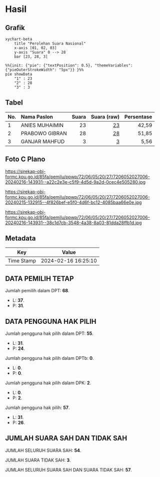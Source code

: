 # Hasil

## Grafik

```mermaid
xychart-beta
    title "Perolehan Suara Nasional"
    x-axis [01, 02, 03]
    y-axis "Suara" 0 --> 28
    bar [23, 28, 3]
```

```mermaid
%%{init: {"pie": {"textPosition": 0.5}, "themeVariables": {"pieOuterStrokeWidth": "5px"}} }%%
pie showData
    "1" : 23
    "2" : 28
    "3" : 3
```

## Tabel

| No. | Nama Paslon    | Suara | Suara (raw) | Persentase |
|:--- |:-------------- | -----:| -----------:| ----------:|
| 1   | ANIES MUHAIMIN | 23    | [23][p-1]   | 42,59      |
| 2   | PRABOWO GIBRAN | 28    | [28][p-2]   | 51,85      |
| 3   | GANJAR MAHFUD  | 3     | [3][p-3]    | 5,56       |


[p-1]: https://github.com/gigit-pemilu/pemilu-2024/blob/main/pilpres/hitung-suara/sub/72-sulawesi-tengah/sub/06-morowali/sub/05-bungku-tengah/sub/2027-lanona/sub/006-tps/sub/paslon-1.txt
[p-2]: https://github.com/gigit-pemilu/pemilu-2024/blob/main/pilpres/hitung-suara/sub/72-sulawesi-tengah/sub/06-morowali/sub/05-bungku-tengah/sub/2027-lanona/sub/006-tps/sub/paslon-2.txt
[p-3]: https://github.com/gigit-pemilu/pemilu-2024/blob/main/pilpres/hitung-suara/sub/72-sulawesi-tengah/sub/06-morowali/sub/05-bungku-tengah/sub/2027-lanona/sub/006-tps/sub/paslon-3.txt

## Foto C Plano

https://sirekap-obj-formc.kpu.go.id/85fa/pemilu/ppwp/72/06/05/20/27/7206052027006-20240216-143931--a22c2e3e-c5f9-4d5d-9a2d-0cec4e505280.jpg

https://sirekap-obj-formc.kpu.go.id/85fa/pemilu/ppwp/72/06/05/20/27/7206052027006-20240215-132915--4f826bef-e5f0-4d6f-bc12-4085baa66e0e.jpg

https://sirekap-obj-formc.kpu.go.id/85fa/pemilu/ppwp/72/06/05/20/27/7206052027006-20240216-143931--38c1d7cb-3548-4a38-8a03-81dda28ffb1d.jpg


## Metadata

| Key        | Value               |
| ---------- | ------------------- |
| Time Stamp | 2024-02-16 16:25:10 |


## DATA PEMILIH TETAP

Jumlah pemilih dalam DPT: **68**.
 * L: **37**.
 * P: **31**.

## DATA PENGGUNA HAK PILIH

Jumlah pengguna hak pilih dalam DPT: **55**.
 * L: **31**.
 * P: **24**.

Jumlah pengguna hak pilih dalam DPTb: **0**.
 * L: **0**.
 * P: **0**.

Jumlah pengguna hak pilih dalam DPK: **2**.
 * L: **0**.
 * P: **2**.

Jumlah pengguna hak pilih: **57**.
 * L: **31**.
 * P: **26**.

## JUMLAH SUARA SAH DAN TIDAK SAH

JUMLAH SELURUH SUARA SAH: **54**.

JUMLAH SUARA TIDAK SAH: **3**.

JUMLAH SELURUH SUARA SAH DAN SUARA TIDAK SAH: **57**.


